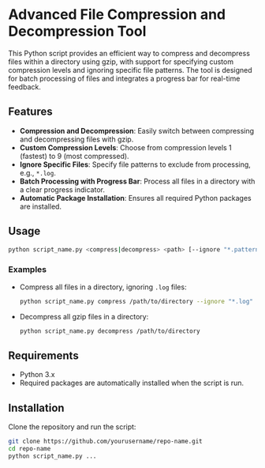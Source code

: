 # Advanced File Compression and Decompression Tool

This Python script provides an efficient way to compress and decompress files within a directory using gzip, with support for specifying custom compression levels and ignoring specific file patterns. The tool is designed for batch processing of files and integrates a progress bar for real-time feedback.

## Features

- **Compression and Decompression**: Easily switch between compressing and decompressing files with gzip.
- **Custom Compression Levels**: Choose from compression levels 1 (fastest) to 9 (most compressed).
- **Ignore Specific Files**: Specify file patterns to exclude from processing, e.g., `*.log`.
- **Batch Processing with Progress Bar**: Process all files in a directory with a clear progress indicator.
- **Automatic Package Installation**: Ensures all required Python packages are installed.

## Usage

```bash
python script_name.py <compress|decompress> <path> [--ignore "*.pattern"] [--compression-level 1-9]
```

### Examples

- Compress all files in a directory, ignoring `.log` files:
  ```bash
  python script_name.py compress /path/to/directory --ignore "*.log"
  ```

- Decompress all gzip files in a directory:
  ```bash
  python script_name.py decompress /path/to/directory
  ```

## Requirements

- Python 3.x
- Required packages are automatically installed when the script is run.

## Installation

Clone the repository and run the script:

```bash
git clone https://github.com/yourusername/repo-name.git
cd repo-name
python script_name.py ...
```
